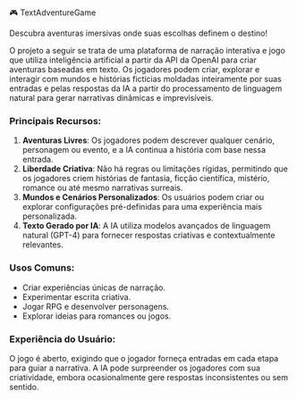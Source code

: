 🎮 TextAdventureGame

Descubra aventuras imersivas onde suas escolhas definem o destino!

O projeto a seguir se trata de uma plataforma de narração interativa e jogo que utiliza inteligência artificial a partir da API da OpenAI para criar aventuras baseadas em texto. Os jogadores podem criar, explorar e interagir com mundos e histórias fictícias moldadas inteiramente por suas entradas e pelas respostas da IA a partir do processamento de linguagem natural para gerar narrativas dinâmicas e imprevisíveis.

### Principais Recursos:

1. **Aventuras Livres**: Os jogadores podem descrever qualquer cenário, personagem ou evento, e a IA continua a história com base nessa entrada.
2. **Liberdade Criativa**: Não há regras ou limitações rígidas, permitindo que os jogadores criem histórias de fantasia, ficção científica, mistério, romance ou até mesmo narrativas surreais.
3. **Mundos e Cenários Personalizados**: Os usuários podem criar ou explorar configurações pré-definidas para uma experiência mais personalizada.
5. **Texto Gerado por IA**: A IA utiliza modelos avançados de linguagem natural (GPT-4) para fornecer respostas criativas e contextualmente relevantes.

### Usos Comuns:

- Criar experiências únicas de narração.
- Experimentar escrita criativa.
- Jogar RPG e desenvolver personagens.
- Explorar ideias para romances ou jogos.

### Experiência do Usuário:

O jogo é aberto, exigindo que o jogador forneça entradas em cada etapa para guiar a narrativa. A IA pode surpreender os jogadores com sua criatividade, embora ocasionalmente gere respostas inconsistentes ou sem sentido. 
